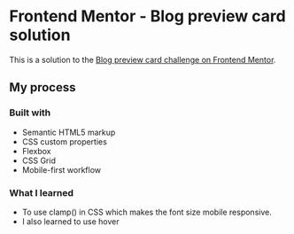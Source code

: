 # Frontend Mentor - Blog preview card solution

This is a solution to the [Blog preview card challenge on Frontend Mentor](https://www.frontendmentor.io/challenges/blog-preview-card-ckPaj01IcS).

## My process

### Built with

- Semantic HTML5 markup
- CSS custom properties
- Flexbox
- CSS Grid
- Mobile-first workflow

### What I learned
- To use clamp() in CSS which makes the font size mobile responsive.
- I also learned to use hover
